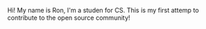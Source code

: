 Hi! My name is Ron, I'm a studen for CS. 
This is my first attemp to contribute to the open source community!